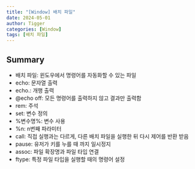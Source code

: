 ```yaml
---
title: "[Window] 배치 파일"
date: 2024-05-01
author: Tigger
categories: [Window]
tags: [배치 파일]
---
```


## Summary
+ 배치 파일: 윈도우에서 명령어를 자동화할 수 있는 파일
+ echo: 문자열 출력
+ echo.: 개행 출력
+ @echo off: 모든 명령어를 출력하지 않고 결과만 출력함
+ rem: 주석
+ set: 변수 정의
+ %변수명%: 변수 사용
+ %n: n번째 파라미터
+ call: 직접 실행과는 다르게, 다른 배치 파일을 실행한 뒤 다시 제어를 반환 받음
+ pause: 유저가 키를 누를 때 까지 일시정지
+ assoc: 파일 확장명과 파일 타입 연결
+ ftype: 특정 파일 타입을 실행할 때의 명령어 설정

